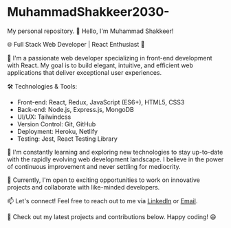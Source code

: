 # MuhammadShakkeer2030-
My personal repository.
👋 Hello, I'm Muhammad Shakkeer!

🌐 Full Stack Web Developer | React Enthusiast 🚀

🔭 I'm a passionate web developer specializing in front-end development with React. My goal is to build elegant, intuitive, and efficient web applications that deliver exceptional user experiences.

🛠️ Technologies & Tools:
- Front-end: React, Redux, JavaScript (ES6+), HTML5, CSS3
- Back-end: Node.js, Express.js, MongoDB
- UI/UX: Tailwindcss
- Version Control: Git, GitHub
- Deployment: Heroku, Netlify
- Testing: Jest, React Testing Library

🌱 I'm constantly learning and exploring new technologies to stay up-to-date with the rapidly evolving web development landscape. I believe in the power of continuous improvement and never settling for mediocrity.

💼 Currently, I'm open to exciting opportunities to work on innovative projects and collaborate with like-minded developers.

📫 Let's connect! Feel free to reach out to me via [LinkedIn](https://www.linkedin.com/in/muhammadshakkeer/) or [Email](Muhammadshakkeer3@gmail.com).

🌟 Check out my latest projects and contributions below. Happy coding! 😄

